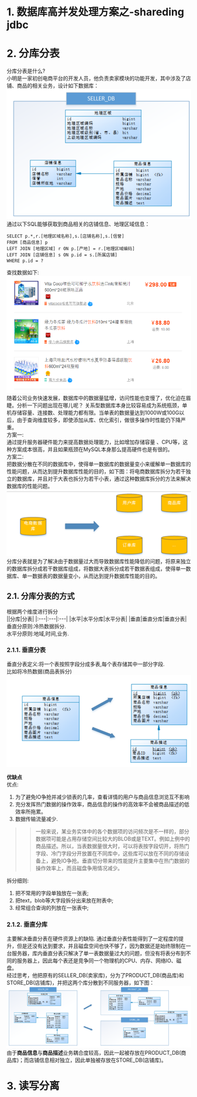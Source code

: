 # 1. 数据库高并发处理方案之-shareding jdbc
# 2. 分库分表
分库分表是什么?  
小明是一家初创电商平台的开发人员，他负责卖家模块的功能开发，其中涉及了店铺、商品的相关业务，设计如下数据库：   
![](./img/TIM图片20190923093633.png)    
通过以下SQL能够获取到商品相关的店铺信息、地理区域信息：  
```
SELECT p.*,r.[地理区域名称],s.[店铺名称],s.[信誉]
FROM [商品信息] p
LEFT JOIN [地理区域] r ON p.[产地] = r.[地理区域编码]
LEFT JOIN [店铺信息] s ON p.id = s.[所属店铺]
WHERE p.id = ?
```
查找数据如下:  
![](./img/TIM图片20190923094140.png)  
随着公司业务快速发展，数据库中的数据量猛增，访问性能也变慢了，优化迫在眉睫。分析一下问题出现在哪儿呢？ 关系型数据库本身比较容易成为系统瓶颈，单机存储容量、连接数、处理能力都有限。当单表的数据量达到1000W或100G以后，由于查询维度较多，即使添加从库、优化索引，做很多操作时性能仍下降严重。   
方案一:  
通过提升服务器硬件能力来提高数据处理能力，比如增加存储容量 、CPU等，这种方案成本很高，并且如果瓶颈在MySQL本身那么提高硬件也是有很的。   
方案二:  
把数据分散在不同的数据库中，使得单一数据库的数据量变小来缓解单一数据库的性能问题，从而达到提升数据库性能的目的，如下图：将电商数据库拆分为若干独立的数据库，并且对于大表也拆分为若干小表，通过这种数据库拆分的方法来解决数据库的性能问题。  
![](./img/TIM图片20190923094521.png)  
分库分表就是为了解决由于数据量过大而导致数据库性能降低的问题，将原来独立的数据库拆分成若干数据库组成，将数据大表拆分成若干数据表组成，使得单一数据库、单一数据表的数据量变小，从而达到提升数据库性能的目的。  
## 2.1. 分库分表的方式
根据两个维度进行拆分  
||分库|分表|
|:---|:---|:---|
|水平|水平分库|水平分表|
|垂直|垂直分库|垂直分表|  
垂直分原则:冷热数据拆分.  
水平分原则:地域,时间,业务.  
### 2.1.1. 垂直分表
垂直分表定义:将一个表按照字段分成多表,每个表存储其中一部分字段.  
比如将冷热数据(商品表拆分)  
![](./img/TIM图片20190923094937.png)  

**优缺点**  
优点:  
1. 为了避免IO争抢并减少锁表的几率，查看详情的用户与商品信息浏览互不影响  
2. 充分发挥热门数据的操作效率，商品信息的操作的高效率不会被商品描述的低效率所拖累。
3. 数据传输流量减少.  
>>  一般来说，某业务实体中的各个数据项的访问频次是不一样的，部分数据项可能是占用存储空间比较大的BLOB或是TEXT。例如上例中的商品描述。所以，当表数据量很大时，可以将表按字段切开，将热门字段、冷门字段分开放置在不同库中，这些库可以放在不同的存储设备上，避免IO争抢。垂直切分带来的性能提升主要集中在热门数据的操作效率上，而且磁盘争用情况减少。  

拆分细则:  
1. 把不常用的字段单独放在一张表;    
2. 把text，blob等大字段拆分出来放在附表中;    
3. 经常组合查询的列放在一张表中;    
### 2.1.2. 垂直分库  
主要解决垂直分表在硬件资源上的缺陷. 
通过垂直分表性能得到了一定程度的提升，但是还没有达到要求，并且磁盘空间也快不够了，因为数据还是始终限制在一台服务器，库内垂直分表只解决了单一表数据量过大的问题，但没有将表分布到不同的服务器上，因此每个表还是竞争同一个物理机的CPU、内存、网络IO、磁盘。    
经过思考，他把原有的SELLER_DB(卖家库)，分为了PRODUCT_DB(商品库)和STORE_DB(店铺库)，并把这两个库分散到不同服务器，如下图：  
![](./img/TIM图片20190923095830.png)  
由于**商品信息**与**商品描述**业务耦合度较高，因此一起被存放在PRODUCT_DB(商品库)；而店铺信息相对独立，因此单独被存放在STORE_DB(店铺库)。     
# 3. 读写分离